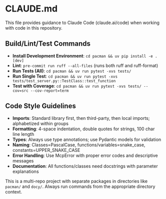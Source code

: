 # CLAUDE.md

This file provides guidance to Claude Code (claude.ai/code) when working with code in this repository.

## Build/Lint/Test Commands

- **Install Development Environment**: `cd pacman && uv pip install -e .[dev]`
- **Lint**: `pre-commit run ruff --all-files` (runs both ruff and ruff-format)
- **Run Tests (All)**: `cd pacman && uv run pytest -xvs tests/`
- **Run Single Test**: `cd pacman && uv run pytest -xvs tests/test_server.py::TestClass::test_function`
- **Test with Coverage**: `cd pacman && uv run pytest -xvs tests/ --cov=src --cov-report=term`

## Code Style Guidelines

- **Imports**: Standard library first, then third-party, then local imports; alphabetized within groups
- **Formatting**: 4-space indentation, double quotes for strings, 100 char line length
- **Types**: Always use type annotations; use Pydantic models for validation
- **Naming**: Classes=PascalCase, functions/variables=snake_case, constants=UPPER_SNAKE_CASE
- **Error Handling**: Use McpError with proper error codes and descriptive messages
- **Documentation**: All functions/classes need docstrings with parameter explanations

This is a multi-repo project with separate packages in directories like `pacman/` and `docy/`. Always run commands from the appropriate directory context.